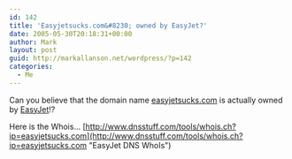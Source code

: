 ```yaml
---
id: 142
title: 'Easyjetsucks.com&#8230; owned by EasyJet?'
date: 2005-05-30T20:18:31+00:00
author: Mark
layout: post
guid: http://markallanson.net/wordpress/?p=142
categories:
  - Me
---
```

Can you believe that the domain name [easyjetsucks.com](http://easyjetsucks.com "EasyJey Sucks Domain Name") is actually owned by [EasyJet](http://easyjet.com "EasyJet Website")!?

Here is the Whois&#8230; [http://www.dnsstuff.com/tools/whois.ch?ip=easyjetsucks.com](http://www.dnsstuff.com/tools/whois.ch?ip=easyjetsucks.com "EasyJet DNS WhoIs")